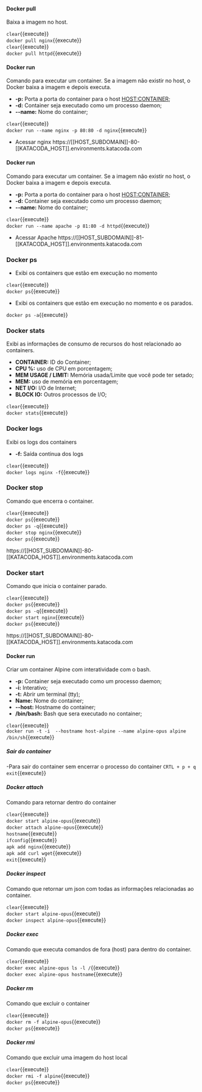 #### Docker pull
Baixa a imagem no host.

`clear`{{execute}} <br>
`docker pull nginx`{{execute}} <br>
`clear`{{execute}} <br>
`docker pull httpd`{{execute}}

#### Docker run
Comando para executar um container. Se a imagem não existir no host, o Docker baixa a imagem e depois executa.

- **-p:** Porta a porta do container para o host <HOST:CONTAINER>;
- **-d:** Container seja executado como um processo daemon;
- **--name:** Nome do container;

`clear`{{execute}} <br>
`docker run --name nginx -p 80:80 -d nginx`{{execute}}

- Acessar nginx
https://[[HOST_SUBDOMAIN]]-80-[[KATACODA_HOST]].environments.katacoda.com



#### Docker run
Comando para executar um container. Se a imagem não existir no host, o Docker baixa a imagem e depois executa.

- **-p:** Porta a porta do container para o host <HOST:CONTAINER>;
- **-d:** Container seja executado como um processo daemon;
- **--name:** Nome do container;

`clear`{{execute}} <br>
`docker run --name apache -p 81:80 -d httpd`{{execute}}

- Acessar Apache
https://[[HOST_SUBDOMAIN]]-81-[[KATACODA_HOST]].environments.katacoda.com

### Docker ps

- Exibi os containers que estão em execução no momento

`clear`{{execute}} <br>
`docker ps`{{execute}}

- Exibi os containers que estão em execução no momento e os parados.

`docker ps -a`{{execute}}


### Docker stats

Exibi as informações de consumo de recursos do host relacionado ao containers.

- **CONTAINER:** ID do Container;
- **CPU %:** uso de CPU em porcentagem;
- **MEM USAGE / LIMIT:** Memória usada/Limite que você pode ter setado;
- **MEM:** uso de memória em porcentagem;
- **NET I/O:** I/O de Internet;
- **BLOCK IO:** Outros processos de I/O;

`clear`{{execute}} <br>
`docker stats`{{execute}}


### Docker logs

Exibi os logs dos containers

- **-f:** Saída continua dos logs

`clear`{{execute}} <br>
`docker logs nginx -f`{{execute}}

### Docker stop

Comando que encerra o container.

`clear`{{execute}} <br>
`docker ps`{{execute}} <br>
`docker ps -q`{{execute}} <br>
`docker stop nginx`{{execute}} <br>
`docker ps`{{execute}} <br>

https://[[HOST_SUBDOMAIN]]-80-[[KATACODA_HOST]].environments.katacoda.com

### Docker start

Comando que inicia o container parado.

`clear`{{execute}} <br>
`docker ps`{{execute}} <br>
`docker ps -q`{{execute}} <br>
`docker start nginx`{{execute}} <br>
`docker ps`{{execute}} <br>

https://[[HOST_SUBDOMAIN]]-80-[[KATACODA_HOST]].environments.katacoda.com

#### Docker run

Criar um container Alpine com interatividade com o bash. 

- **-p:** Container seja executado como um processo daemon;
- **-i:** Interativo;
- **-t:** Abrir um terminal (tty);
- **Name:** Nome do container;
- **--host:** Hostname do container;
- **/bin/bash:** Bash que sera executado no container;

`clear`{{execute}} <br>
`docker run -t -i  --hostname host-alpine --name alpine-opus alpine /bin/sh`{{execute}}

##### Sair do container
-Para sair do container sem encerrar o processo do container `CRTL + p + q`<br>
`exit`{{execute}} <br>

##### Docker attach
Comando para retornar dentro do container

`clear`{{execute}} <br>
`docker start alpine-opus`{{execute}}  <br>
`docker attach alpine-opus`{{execute}} <br>
`hostname`{{execute}}  <br>
`ifconfig`{{execute}} <br>
`apk add nginx`{{execute}}  <br>
`apk add curl wget`{{execute}} <br>
`exit`{{execute}}

##### Docker inspect
Comando que retornar um json com todas as informações relacionadas ao container.

`clear`{{execute}}  <br>
`docker start alpine-opus`{{execute}}  <br>
`docker inspect alpine-opus`{{execute}}  <br>

##### Docker exec
Comando que executa comandos de fora (host) para dentro do container.

`clear`{{execute}} <br>
`docker exec alpine-opus ls -l /`{{execute}}  <br>
`docker exec alpine-opus hostname`{{execute}}  <br>

##### Docker rm
Comando que excluir o container

`clear`{{execute}} <br>
`docker rm -f alpine-opus`{{execute}}  <br>
`docker ps`{{execute}}  <br>

##### Docker rmi
Comando que excluir uma imagem do host local

`clear`{{execute}} <br>
`docker rmi -f alpine`{{execute}}  <br>
`docker ps`{{execute}}  <br>